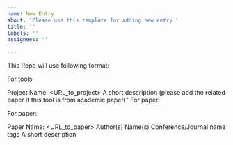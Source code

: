 ```yaml
---
name: New Entry
about: 'Please use this template for adding new entry '
title: ''
labels: ''
assignees: ''

---
```


This Repo will use following format:

For tools:

Project Name: <URL_to_project>
A short description (please add the related paper if this tool is from academic paper)"
For paper:

For paper: 

Paper Name: <URL_to_paper>
Author(s) Name(s)
Conference/Journal name
tags
A short description
